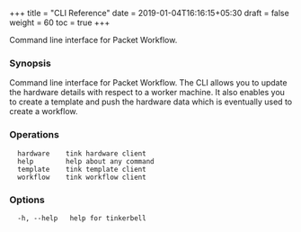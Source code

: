 +++
title = "CLI Reference"
date = 2019-01-04T16:16:15+05:30
draft = false
weight = 60
toc = true
+++

Command line interface for Packet Workflow.

### Synopsis

Command line interface for Packet Workflow.
The CLI allows you to update the hardware details with respect to a worker machine.
It also enables you to create a template and push the hardware data which is eventually used to create a workflow.

### Operations

```
  hardware    tink hardware client
  help        help about any command
  template    tink template client
  workflow    tink workflow client
```

### Options

```
  -h, --help   help for tinkerbell
```
